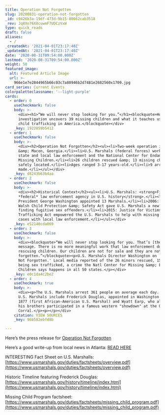 ```yaml
---
title: Operation Not Forgotten
slug: 20200831-operation-not-forgotten
_id: c9426b3a-19df-473d-9b15-80662cab3518
_rev: Jq8Xn76XXcuwmF7UDCzVxW
type: quick_reads
draft: false
aliases:
  - /
_createdAt: '2021-04-01T23:17:40Z'
_updatedAt: '2021-04-01T23:17:40Z'
date: '2020-08-31T09:54:00.000Z'
lastmod: '2020-08-31T09:54:00.000Z'
weight: 50
featured_image:
  alt: Featured Article Image
  url: >-
    966e1e7e2844965b66c03c7a80946b2d7481e2682560x1709.jpg
card_series: Current Events
colorpaletteclassname: '--light-purple'
cards:
  - order: 0
    useCheckmark: false
    body: >-
      <div><h1>“We will never stop looking for you.”</h1><blockquote>How one
      investigation uncovers 39 missing children and what it teaches us about
      child trafficking in America.</blockquote></div>
    _key: 1922059b5412
  - order: 1
    useCheckmark: false
    body: >-
      <div><h2>Operation Not Forgotten</h2><ul><li>Two-week operation in Atlanta
      &amp; Macon, Georgia.</li><li>U.S. Marshals (federal forces) working with
      state and local law enforcement and the National Center for Endangered and
      Missing Children.</li><li>26 children rescued &amp; 13 missing children
      safely located.</li><li>Ages ranged 3-17 years-old.</li><li>9 arrests
      made.</li></ul></div>
    _key: d8243b63b4aa
  - order: 2
    useCheckmark: false
    body: >-
      <div><h2>Historical Context</h2><ul><li>U.S. Marshals: <strong>First
      *federal* law enforcement agency in U.S. history</strong>.</li><li>1789:
      President George Washington appointed 13 Marshals.</li><li>2006: Adam
      Walsh Child Protection &amp; Safety Act gave U.S. Marshals a new role
      finding fugitive sex offenders.</li><li>2015: Justice for Victims of
      Trafficking Act empowered the U.S. Marshals to help with missing children
      cases with local law enforcement.</li></ul></div>
    _key: e52140cda069
  - order: 3
    useCheckmark: false
    body: >-
      <div><blockquote>“We will never stop looking for you. That’s [the]
      message. There is no more meaningful work that law enforcement does than
      rescuing children. Our children are not for sale and they are not ever
      forgotten.”</blockquote><p>U.S. Marshals Director Washington on 'Operation
      Not Forgotten.' Local media reported of the 26 minors rescued, 15 were
      being sex trafficked, a crime the Natl Center for Missing &amp; Exploited
      Children says happens in all 50 states.</p></div>
    _key: e0c1da4c2be2
  - order: 4
    useCheckmark: true
    body: >-
      <div><p>The U.S. Marshals arrest 361 people on average each day. Famous
      U.S. Marshals include Frederick Douglas, appointed in Washington D.C. in
      1877 (first African-American U.S. Marshal) and Wyatt Earp, who along with
      his brothers participated in a famous western "showdown" at the O.K.
      Corral.</p><p></p></div>
    citation: VIEW SOURCES
    _key: 96b582ebfd8b

---
```

Here’s the press release for [Operation Not Forgotten](https://www.usmarshals.gov/news/chron/2020/082720.htm)

Here’s a good write-up from local news in Atlanta: [READ HERE](https://www.fox5atlanta.com/news/u-s-marshals-recover-39-missing-children-in-georgia-operation)

INTERESTING Fact Sheet on U.S. Marshalls: [https://www.usmarshals.gov/duties/factsheets/overview.pdf](https://www.usmarshals.gov/duties/factsheets/overview.pdf)

Historic Timeline featuring Frederick Douglas: [https://www.usmarshals.gov/history/timeline/index.html](https://www.usmarshals.gov/history/timeline/index.html)

Missing Child Program factsheet: [https://www.usmarshals.gov/duties/factsheets/missing_child_program.pdf](https://www.usmarshals.gov/duties/factsheets/missing_child_program.pdf)